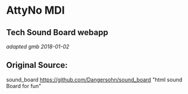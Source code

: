 # AttyNo MDI 

## Tech Sound Board webapp

_adapted gmb 2018-01-02_

## Original Source: 

sound_board
https://github.com/Dangersohn/sound_board
"html sound Board for fun"
